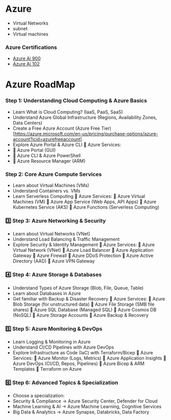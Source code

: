 # Azure

- Virtual Networks
- subnet
- Virtual machines




### Azure Certifications

- [Azure Ai 900](https://github.com/yaswanthteja/Azure_AI_900)
- [Azure Ai 102](https://github.com/yaswanthteja/Azure_AI_102)



# Azure RoadMap

### Step 1: Understanding Cloud Computing & Azure Basics
- Learn What is Cloud Computing? (IaaS, PaaS, SaaS)
- Understand Azure Global Infrastructure (Regions, Availability Zones, Data Centers)
- Create a Free Azure Account (Azure Free Tier)[https://azure.microsoft.com/en-us/pricing/purchase-options/azure-account?icid=azurefreeaccount]
- Explore Azure Portal & Azure CLI
📌 Azure Services:
- 🔹 Azure Portal (GUI)
- 🔹 Azure CLI & Azure PowerShell
- 🔹 Azure Resource Manager (ARM)

### Step 2: Core Azure Compute Services
- Learn about Virtual Machines (VMs)
- Understand Containers vs. VMs
- Learn Serverless Computing
📌 Azure Services:
🔹 Azure Virtual Machines (VM)
🔹 Azure App Service (Web Apps, API Apps)
🔹 Azure Kubernetes Service (AKS)
🔹 Azure Functions (Serverless Computing)

### 3️⃣ Step 3: Azure Networking & Security
- Learn about Virtual Networks (VNet)
- Understand Load Balancing & Traffic Management
- Explore Security & Identity Management
📌 Azure Services:
🔹 Azure Virtual Network (VNet)
🔹 Azure Load Balancer
🔹 Azure Application Gateway
🔹 Azure Firewall
🔹 Azure DDoS Protection
🔹 Azure Active Directory (AAD)
🔹 Azure VPN Gateway


### 4️⃣ Step 4: Azure Storage & Databases
- Understand Types of Azure Storage (Blob, File, Queue, Table)
- Learn about Databases in Azure
- Get familiar with Backup & Disaster Recovery
📌 Azure Services:
🔹 Azure Blob Storage (for unstructured data)
🔹 Azure File Storage (SMB file shares)
🔹 Azure SQL Database (Managed SQL)
🔹 Azure Cosmos DB (NoSQL)
🔹 Azure Storage Accounts
🔹 Azure Backup & Recovery

### 5️⃣ Step 5: Azure Monitoring & DevOps
- Learn Logging & Monitoring in Azure
- Understand CI/CD Pipelines with Azure DevOps
- Explore Infrastructure as Code (IaC) with Terraform/Bicep
📌 Azure Services:
🔹 Azure Monitor (Logs, Metrics)
🔹 Azure Application Insights
🔹 Azure DevOps (CI/CD, Repos, Pipelines)
🔹 Azure Bicep & ARM Templates
🔹 Terraform on Azure

### 6️⃣ Step 6: Advanced Topics & Specialization
- Choose a specialization:
- Security & Compliance → Azure Security Center, Defender for Cloud
- Machine Learning & AI → Azure Machine Learning, Cognitive Services
- Big Data & Analytics → Azure Synapse, Databricks, Data Factory


